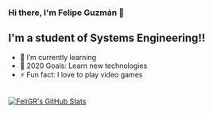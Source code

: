 ### Hi there, I'm Felipe Guzmán 👋

## I'm a student of Systems Engineering!!

- 🌱 I’m currently learning
- 🥅 2020 Goals: Learn new technologies
- ⚡ Fun fact: I love to play video games

<br>

<a href="https://github.com/FeliGR">
  <img align="center" alt="FeliGR's GitHub Stats" src="https://github-readme-stats.codestackr.vercel.app/api?username=FeliGR&show_icons=true&hide_border=true&theme=highcontrast" />
</a>

<!-- <a href="https://github.com/FeliGR">
  <img align="center" src="https://github-readme-stats.vercel.app/api/top-langs/?username=FeliGR&layout=compact&theme=highcontrast" />
</a> -->